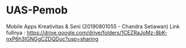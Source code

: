 # UAS-Pemob
Mobile Apps Kreativitas & Seni (20190801055 - Chandra Setiawan)
Link fullnya : https://drive.google.com/drive/folders/1CEZRaJoMz-8bK-nxP6h3IGNGgCZDQDuc?usp=sharing
